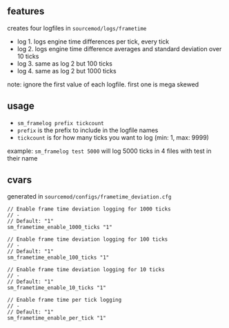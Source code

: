 ## features

creates four logfiles in `sourcemod/logs/frametime`  
- log 1. logs engine time differences per tick, every tick
- log 2. logs engine time difference averages and standard deviation over 10 ticks
- log 3. same as log 2 but 100 ticks
- log 4. same as log 2 but 1000 ticks

note: ignore the first value of each logfile. first one is mega skewed

## usage

- `sm_framelog prefix tickcount`
- `prefix` is the prefix to include in the logfile names
- `tickcount` is for how many ticks you want to log (min: 1, max: 9999)

example: `sm_framelog test 5000` will log 5000 ticks in 4 files with test in their name

## cvars

generated in `sourcemod/configs/frametime_deviation.cfg`

```
// Enable frame time deviation logging for 1000 ticks
// -
// Default: "1"
sm_frametime_enable_1000_ticks "1"

// Enable frame time deviation logging for 100 ticks
// -
// Default: "1"
sm_frametime_enable_100_ticks "1"

// Enable frame time deviation logging for 10 ticks
// -
// Default: "1"
sm_frametime_enable_10_ticks "1"

// Enable frame time per tick logging
// -
// Default: "1"
sm_frametime_enable_per_tick "1"
```
